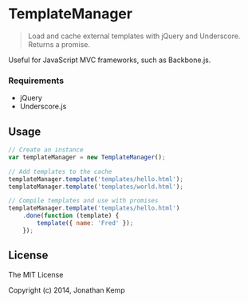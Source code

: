 # TemplateManager

> Load and cache external templates with jQuery and Underscore. Returns a promise.

Useful for JavaScript MVC frameworks, such as Backbone.js.

### Requirements

* jQuery
* Underscore.js

## Usage

```js
// Create an instance
var templateManager = new TemplateManager();

// Add templates to the cache
templateManager.template('templates/hello.html');
templateManager.template('templates/world.html');

// Compile templates and use with promises
templateManager.template('templates/hello.html')
    .done(function (template) {
        template({ name: 'Fred' });
    });
```

## License 

The MIT License

Copyright (c) 2014, Jonathan Kemp
